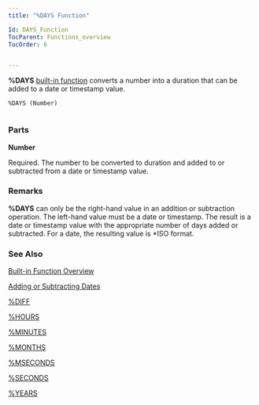 ```yaml
---
title: "%DAYS Function"

Id: DAYS_Function
TocParent: Functions_overview
TocOrder: 6


---
```


**%DAYS** [built-in function](Functions_overview.html) converts a number into a duration that can be added to a date or timestamp value. 

```
%DAYS (Number) 
        
```

### Parts

**Number** 

Required. The number to be converted to duration and added to or subtracted from a date or timestamp value.


### Remarks
**%DAYS** can only be the right-hand value in an addition or subtraction operation. The left-hand value must be a date or timestamp. The result is a date or timestamp value with the appropriate number of days added or subtracted. For a date, the resulting value is *ISO format. 

### See Also
[Built-in Function Overview](Functions_overview.html)

[Adding or Subtracting Dates](Adding_or_Subtracting_Dates.html)

[%DIFF](DIFF_Function.html)

[%HOURS](HOURS_Function.html)

[%MINUTES](MINUTES_Function.html)

[%MONTHS](MONTHS_Function.html)

[%MSECONDS](MSECONDS_Function.html)

[%SECONDS](SECONDS_Function.html)

[%YEARS](YEARS_Function.html) 
